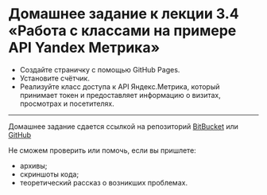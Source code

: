 # Домашнее задание к лекции 3.4 «Работа с классами на примере API Yandex Метрика»

* Создайте страничку с помощью GitHub Pages.
* Установите счётчик.
* Реализуйте класс доступа к API Яндекс.Метрика, который принимает токен и предоставляет информацию о визитах, просмотрах и посетителях.

---
Домашнее задание сдается ссылкой на репозиторий [BitBucket](https://bitbucket.org/) или [GitHub](https://github.com/)

Не сможем проверить или помочь, если вы пришлете:
* архивы;
* скриншоты кода;
* теоретический рассказ о возникших проблемах.